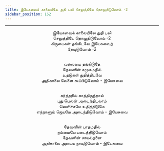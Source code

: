 ```yaml
---
title: இயேசுவைக் காலையிலே துதி பலி செலுத்தியே தொழுதிடுவோம் -2
sidebar_position: 162
---
```


---
<center>
இயேசுவைக் காலையிலே துதி பலி<br/>
செலுத்தியே தொழுதிடுவோம் -2<br/>
கிருபைகள் தங்கிடவே இயேசுவைத்<br/>
தேடிடுவோம் -2<br/><br/>

வல்லமை தங்கிடுதே<br/>
தேவனின் சமூகமதில்<br/>
உதடுகள் துதித்திடவே<br/>
அதிகாலை வேளை கூப்பிடுவோம்        - இயேசுவை<br/><br/>

கர்த்தரில் காத்திருந்தால்<br/>
புது பெலன் அடைந்திடலாம்<br/>
வெளிச்சமே உதித்திடுமே<br/>
எந்நாளும் ஜெயமே அடைந்திடுவோம்        - இயேசுவை<br/><br/>

தேவனின் பாதமதில்<br/>
நம்மையே படைத்திடுவோம்<br/>
தேவனின் சாயல்தனை<br/>
அதிகாலை அடைய நாடிடுவோம்        - இயேசுவை
</center>